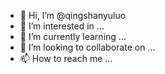 - 👋 Hi, I’m @qingshanyuluo
- 👀 I’m interested in ...
- 🌱 I’m currently learning ...
- 💞️ I’m looking to collaborate on ...
- 📫 How to reach me ...

<!---
qingshanyuluo/qingshanyuluo is a ✨ special ✨ repository because its `README.md` (this file) appears on your GitHub profile.
You can click the Preview link to take a look at your changes.
--->
